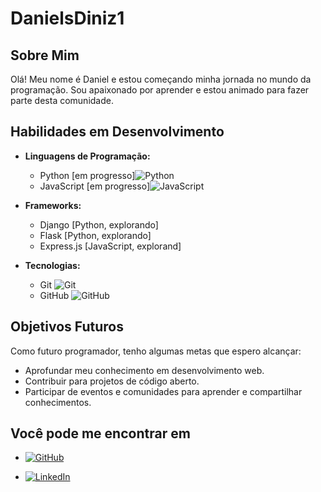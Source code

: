 

# DanielsDiniz1

## Sobre Mim

Olá! Meu nome é Daniel e estou começando minha jornada no mundo da programação. Sou apaixonado por aprender e estou animado para fazer parte desta comunidade.

## Habilidades em Desenvolvimento

- **Linguagens de Programação:**
  - Python [em progresso]![Python](https://img.shields.io/badge/python-3670A0?style=for-the-badge&logo=python&logoColor=ffdd54)
  - JavaScript [em progresso]![JavaScript](https://img.shields.io/badge/JavaScript-F7DF1E?style=for-the-badge&logo=javascript&logoColor=black)

- **Frameworks:**
  - Django [Python, explorando]
  - Flask [Python, explorando]
  - Express.js [JavaScript, explorand]

- **Tecnologias:**
  - Git ![Git](https://img.shields.io/badge/GIT-E44C30?style=for-the-badge&logo=git&logoColor=white)
  - GitHub ![GitHub](https://img.shields.io/badge/GitHub-100000?style=for-the-badge&logo=github&logoColor=white)

## Objetivos Futuros

Como futuro programador, tenho algumas metas que espero alcançar:

- Aprofundar meu conhecimento em desenvolvimento web.
- Contribuir para projetos de código aberto.
- Participar de eventos e comunidades para aprender e compartilhar conhecimentos.


## Você pode me encontrar em 

- [![GitHub](https://img.shields.io/badge/GitHub-100000?style=for-the-badge&logo=github&logoColor=white)](https://github.com/DanielsDiniz1)

- [![LinkedIn](https://img.shields.io/badge/LinkedIn-0077B5?style=for-the-badge&logo=linkedin&logoColor=white)](https://www.linkedin.com/feed/)

